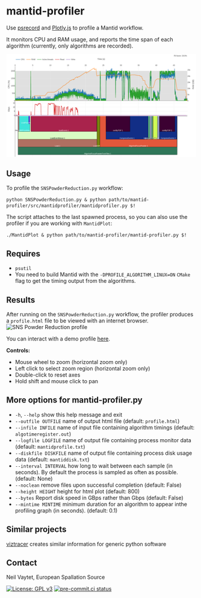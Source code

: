 # mantid-profiler

Use [psrecord](https://github.com/astrofrog/psrecord) and [Plotly.js](https://plot.ly/javascript/) to profile a Mantid workflow.

It monitors CPU and RAM usage, and reports the time span of each algorithm (currently, only algorithms are recorded).

![screenshot of AlignAndFocusPowderFromFiles](screenshot.png)

## Usage

To profile the `SNSPowderReduction.py` workflow:
```
python SNSPowderReduction.py & python path/to/mantid-profiler/src/mantidprofiler/mantidprofiler.py $!
```
The script attaches to the last spawned process, so you can also use the profiler if you are working with `MantidPlot`:
```
./MantidPlot & python path/to/mantid-profiler/mantid-profiler.py $!
```

## Requires

- `psutil`
- You need to build Mantid with the `-DPROFILE_ALGORITHM_LINUX=ON` `CMake` flag to get the timing output from the algorithms.

## Results

After running on the `SNSPowderReduction.py` workflow, the profiler produces a `profile.html` file to be viewed with an internet browser.
![SNS Powder Reduction profile](http://www.nbi.dk/~nvaytet/SNSPowderReduction_12.png)

You can interact with a demo profile [here](http://www.nbi.dk/~nvaytet/SNSPowderReduction_12.html).

**Controls:**

- Mouse wheel to zoom (horizontal zoom only)
- Left click to select zoom region (horizontal zoom only)
- Double-click to reset axes
- Hold shift and mouse click to pan

## More options for mantid-profiler.py

- `-h`, `--help`          show this help message and exit
- `--outfile OUTFILE`    name of output html file (default: `profile.html`)
- `--infile INFILE`      name of input file containing algorithm timings (default: `algotimeregister.out`)
- `--logfile LOGFILE`    name of output file containing process monitor data (default: `mantidprofile.txt`)
- `--diskfile DISKFILE`  name of output file containing process disk usage data (default: `mantiddisk.txt`)
- `--interval INTERVAL`  how long to wait between each sample (in seconds). By default the process is sampled as often as possible. (default: None)
- `--noclean`             remove files upon successful completion (default: False)
- `--height HEIGHT`      height for html plot (default: 800)
- `--bytes`               Report disk speed in GBps rather than Gbps (default: False)
- `--mintime MINTIME`    minimum duration for an algorithm to appear inthe profiling graph (in seconds). (default: 0.1)

## Similar projects

[viztracer](https://github.com/gaogaotiantian/viztracer) creates similar information for generic python software

## Contact

Neil Vaytet, European Spallation Source

[![License: GPL v3](https://img.shields.io/badge/License-GPLv3-blue.svg)](https://www.gnu.org/licenses/gpl-3.0)
[![pre-commit.ci status](https://results.pre-commit.ci/badge/github/mantidproject/mantid-profiler/main.svg)](https://results.pre-commit.ci/latest/github/mantidproject/mantid-profiler/main)
